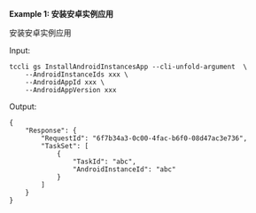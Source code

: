 **Example 1: 安装安卓实例应用**

安装安卓实例应用

Input: 

```
tccli gs InstallAndroidInstancesApp --cli-unfold-argument  \
    --AndroidInstanceIds xxx \
    --AndroidAppId xxx \
    --AndroidAppVersion xxx
```

Output: 
```
{
    "Response": {
        "RequestId": "6f7b34a3-0c00-4fac-b6f0-08d47ac3e736",
        "TaskSet": [
            {
                "TaskId": "abc",
                "AndroidInstanceId": "abc"
            }
        ]
    }
}
```

